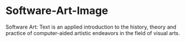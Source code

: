 # Software-Art-Image
Software Art: Text is an applied introduction to the history, theory and practice of computer-aided artistic endeavors in the field of visual arts.
